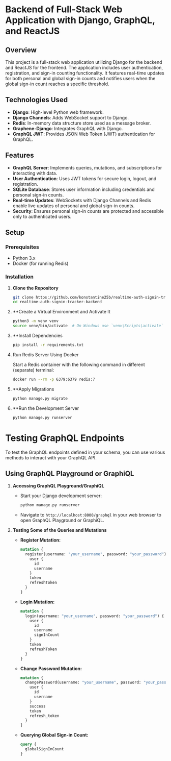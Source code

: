 # Backend of Full-Stack Web Application with Django, GraphQL, and ReactJS

## Overview

This project is a full-stack web application utilizing Django for the backend and ReactJS for the frontend. The application includes user authentication, registration, and sign-in counting functionality. It features real-time updates for both personal and global sign-in counts and notifies users when the global sign-in count reaches a specific threshold.

## Technologies Used

- **Django**: High-level Python web framework.
- **Django Channels**: Adds WebSocket support to Django.
- **Redis**: In-memory data structure store used as a message broker.
- **Graphene-Django**: Integrates GraphQL with Django.
- **GraphQL JWT**: Provides JSON Web Token (JWT) authentication for GraphQL.

## Features

- **GraphQL Server**: Implements queries, mutations, and subscriptions for interacting with data.
- **User Authentication**: Uses JWT tokens for secure login, logout, and registration.
- **SQLite Database**: Stores user information including credentials and personal sign-in counts.
- **Real-time Updates**: WebSockets with Django Channels and Redis enable live updates of personal and global sign-in counts.
- **Security**: Ensures personal sign-in counts are protected and accessible only to authenticated users.

## Setup

### Prerequisites

- Python 3.x
- Docker (for running Redis)

### Installation

1. **Clone the Repository**

   ```sh
   git clone https://github.com/konstantine25b/realtime-auth-signin-tracker-backend
   cd realtime-auth-signin-tracker-backend
   
2. **Create a Virtual Environment and Activate It

   ```sh
   python3 -m venv venv
   source venv/bin/activate  # On Windows use `venv\Scripts\activate`

3. **Install Dependencies

   ```sh
   pip install -r requirements.txt

4. Run Redis Server Using Docker
   
   Start a Redis container with the following command in different (separate) terminal:
   ```sh
   docker run --rm -p 6379:6379 redis:7
   
5. **Apply Migrations
   ```sh
   python manage.py migrate

6. **Run the Development Server
   ```sh
   python manage.py runserver

# Testing GraphQL Endpoints

To test the GraphQL endpoints defined in your schema, you can use various methods to interact with your GraphQL API.

## Using GraphQL Playground or GraphiQL

1. **Accessing GraphQL Playground/GraphiQL**

   - Start your Django development server:
     ```bash
     python manage.py runserver
     ```
   - Navigate to `http://localhost:8000/graphql` in your web browser to open GraphQL Playground or GraphiQL.
     
2. **Testing Some of the Queries and Mutations**

   - **Register Mutation:**
     ```graphql
     mutation {
       register(username: "your_username", password: "your_password") {
         user {
           id
           username
         }
         token
         refreshToken
       }
     }
     ```

   - **Login Mutation:**
     ```graphql
     mutation {
       login(username: "your_username", password: "your_password") {
         user {
           id
           username
           signInCount
         }
         token
         refreshToken
       }
     }
     ```

   - **Change Password Mutation:**
     ```graphql
     mutation {
       changePassword(username: "your_username", password: "your_password", newPassword: "new_password") {
         user {
           id
           username
         }
         success
         token
         refresh_token
       }
     }
     ```

   - **Querying Global Sign-in Count:**
     ```graphql
     query {
       globalSignInCount
     }
     ```


